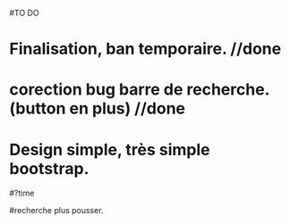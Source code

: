 #TO DO

# Finalisation, ban temporaire. //done
# corection bug barre de recherche.(button en plus) //done
# Design simple, très simple bootstrap.

#?time 

#recherche plus pousser.
